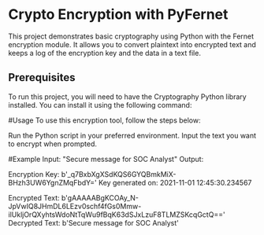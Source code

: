 
# Crypto Encryption with PyFernet

This project demonstrates basic cryptography using Python with the Fernet encryption module. It allows you to convert plaintext into encrypted text and keeps a log of the encryption key and the data in a text file.

## Prerequisites

To run this project, you will need to have the Cryptography Python library installed. You can install it using the following command:



#Usage
To use this encryption tool, follow the steps below:

Run the Python script in your preferred environment.
Input the text you want to encrypt when prompted.

#Example
Input:
     "Secure message for SOC Analyst"
Output:

  Encryption Key: b'_q7BxbXgXSdKQS6GYQBmkMiX-BHzh3UW6YgnZMqFbdY='
  Key generated on: 2021-11-01 12:45:30.234567

  Encrypted Text: b'gAAAAABgKCOAy_N-JpVwIQ8JHmDL6LEzv0schf4fGs0Mmw-ilUkljOrQXyhtsWdoNtTqWu9fBqK63dSJxLzuF8TLMZSKcqGctQ=='
  Decrypted Text: b'Secure message for SOC Analyst'


